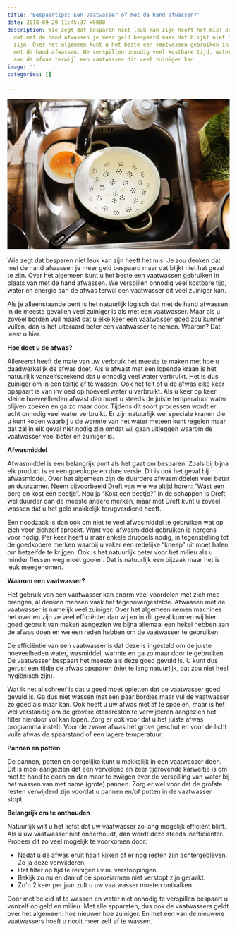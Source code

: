 ```yaml
---
title: 'Bespaartips: Een vaatwasser of met de hand afwassen?'
date: 2018-09-29 11:45:37 +0000
description: Wie zegt dat besparen niet leuk kan zijn heeft het mis! Je zou denken
  dat met de hand afwassen je meer geld bespaard maar dat blijkt niet het geval te
  zijn. Over het algemeen kunt u het beste een vaatwassen gebruiken in plaats van
  met de hand afwassen. We verspillen onnodig veel kostbare tijd, water en energie
  aan de afwas terwijl een vaatwasser dit veel zuiniger kan.
image: ''
categories: []

---
```

![](/uploads/bowl-dirty-dirty-dishes-1385754.jpg)

Wie zegt dat besparen niet leuk kan zijn heeft het mis! Je zou denken dat met de hand afwassen je meer geld bespaard maar dat blijkt niet het geval te zijn. Over het algemeen kunt u het beste een vaatwassen gebruiken in plaats van met de hand afwassen. We verspillen onnodig veel kostbare tijd, water en energie aan de afwas terwijl een vaatwasser dit veel zuiniger kan.

Als je alleenstaande bent is het natuurlijk logisch dat met de hand afwassen in de meeste gevallen veel zuiniger is als met een vaatwasser. Maar als u zoveel borden vuil maakt dat u elke keer een vaatwasser goed zou kunnen vullen, dan is het uiteraard beter een vaatwasser te nemen. Waarom? Dat leest u hier.

**Hoe doet u de afwas?**

Allereerst heeft de mate van uw verbruik het meeste te maken met hoe u daadwerkelijk de afwas doet. Als u afwast met een lopende kraan is het natuurlijk vanzelfsprekend dat u onnodig veel water verbruikt. Het is dus zuiniger om in een teiltje af te wassen. Ook het feit of u de afwas elke keer opspaart is van invloed op hoeveel water u verbruikt. Als u keer op keer kleine hoeveelheden afwast dan moet u steeds de juiste temperatuur water blijven zoeken en ga zo maar door. Tijdens dit soort processen wordt er echt onnodig veel water verbruikt. Er zijn natuurlijk wel speciale kranen die u kunt kopen waarbij u de warmte van het water meteen kunt regelen maar dat zal in elk geval niet nodig zijn omdat wij gaan uitleggen waarom de vaatwasser veel beter en zuiniger is.

**Afwasmiddel**

Afwasmiddel is een belangrijk punt als het gaat om besparen. Zoals bij bijna elk product is er een goedkope en dure versie. Dit is ook het geval bij afwasmiddel. Over het algemeen zijn de duurdere afwasmiddelen veel beter en duurzamer. Neem bijvoorbeeld Dreft van wie we altijd horen: “Wast een berg en kost een beetje”. Nou ja “Kost een beetje?” In de schappen is Dreft wel duurder dan de meeste andere merken, maar met Dreft kunt u zoveel wassen dat u het geld makkelijk terugverdiend heeft.

Een noodzaak is dan ook om niet te veel afwasmiddel te gebruiken wat op zich voor zichzelf spreekt. Want veel afwasmiddel gebruiken is nergens voor nodig. Per keer heeft u maar enkele druppels nodig, in tegenstelling tot de goedkopere merken waarbij u vaker een redelijke “kneep” uit moet halen om hetzelfde te krijgen. Ook is het natuurlijk beter voor het milieu als u minder flessen weg moet gooien. Dat is natuurlijk een bijzaak maar het is leuk meegenomen.

**Waarom een vaatwasser?**

Het gebruik van een vaatwasser kan enorm veel voordelen met zich mee brengen, al denken mensen vaak het tegenovergestelde. Afwassen met de vaatwasser is namelijk veel zuiniger. Over het algemeen nemen machines het over en zijn ze veel efficiënter dan wij en in dit geval kunnen wij hier goed gebruik van maken aangezien we bijna allemaal een hekel hebben aan de afwas doen en we een reden hebben om de vaatwasser te gebruiken.

De efficiëntie van een vaatwasser is dat deze is ingesteld om de juiste hoeveelheden water, wasmiddel, warmte en ga zo maar door te gebruiken. De vaatwasser bespaart het meeste als deze goed gevuld is. U kunt dus gerust een tijdje de afwas opsparen (niet te lang natuurlijk, dat zou niet heel hygiënisch zijn).

Wat ik net al schreef is dat u goed moet opletten dat de vaatwasser goed gevuld is. Ga dus niet wassen met een paar bordjes maar vul de vaatwasser zo goed als maar kan. Ook hoeft u uw afwas niet af te spoelen, maar is het wel verstandig om de grovere etensresten te verwijderen aangezien het filter hierdoor vol kan lopen. Zorg er ook voor dat u het juiste afwas programma instelt. Voor de zware afwas het grove geschut en voor de licht vuile afwas de spaarstand of een lagere temperatuur.

**Pannen en potten**

De pannen, potten en dergelijke kunt u makkelijk in een vaatwasser doen. Dit is mooi aangezien dat een vervelend en zeer tijdrovende karweitje is om met te hand te doen en dan maar te zwijgen over de verspilling van water bij het wassen van met name (grote) pannen. Zorg er wel voor dat de grofste resten verwijderd zijn voordat u pannen en/of potten in de vaatwasser stopt.

**Belangrijk om te onthouden**

Natuurlijk wilt u het liefst dat uw vaatwasser zo lang mogelijk efficiënt blijft. Als u uw vaatwasser niet onderhoudt, dan wordt deze steeds inefficiënter. Probeer dit zo veel mogelijk te voorkomen door:

* Nadat u de afwas eruit haalt kijken of er nog resten zijn achtergebleven. Zo ja deze verwijderen.
* Het filter op tijd te reinigen i.v.m. verstoppingen.
* Bekijk zo nu en dan of de sproeiarmen niet verstopt zijn geraakt.
* Zo'n 2 keer per jaar zult u uw vaatwasser moeten ontkalken.

Door met beleid af te wassen en water niet onnodig te verspillen bespaart u vanzelf op geld en milieu. Met alle apparaten, dus ook de vaatwassers geldt over het algemeen: hoe nieuwer hoe zuiniger. En met een van de nieuwere vaatwassers hoeft u nooit meer zelf af te wassen.